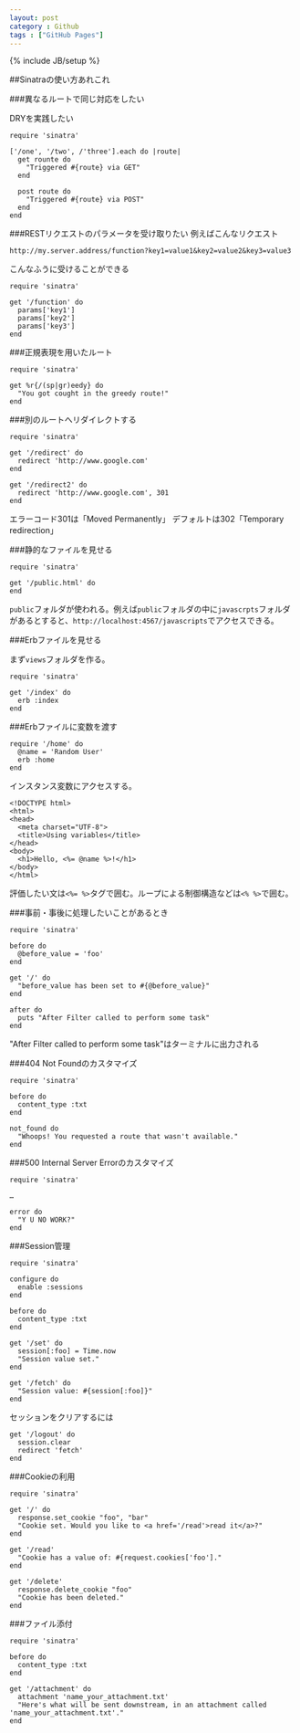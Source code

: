 ```yaml
---
layout: post
category : Github
tags : ["GitHub Pages"]
---
```

{% include JB/setup %}

##Sinatraの使い方あれこれ

###異なるルートで同じ対応をしたい

DRYを実践したい

	require 'sinatra'
	
	['/one', '/two', /'three'].each do |route|
	  get rounte do
		"Triggered #{route} via GET"
	  end
	
	  post route do
		"Triggered #{route} via POST"
	  end
	end

###RESTリクエストのパラメータを受け取りたい
例えばこんなリクエスト

	http://my.server.address/function?key1=value1&key2=value2&key3=value3
	
こんなふうに受けることができる

	require 'sinatra'
	
	get '/function' do
  	  params['key1']
  	  params['key2']
  	  params['key3']
	end

###正規表現を用いたルート

	require 'sinatra'
	
	get %r{/(sp|gr)eedy} do
	  "You got cought in the greedy route!"
	end
	
###別のルートへリダイレクトする

	require 'sinatra'
	
	get '/redirect' do
	  redirect 'http://www.google.com'
	end
	
	get '/redirect2' do
	  redirect 'http://www.google.com', 301
	end

エラーコード301は「Moved Permanently」
デフォルトは302「Temporary redirection」

###静的なファイルを見せる

	require 'sinatra'
	
	get '/public.html' do
	end

`public`フォルダが使われる。例えば`public`フォルダの中に`javascrpts`フォルダがあるとすると、`http://localhost:4567/javascripts`でアクセスできる。

###Erbファイルを見せる

まず`views`フォルダを作る。

	require 'sinatra'
	
	get '/index' do
	  erb :index
	end

###Erbファイルに変数を渡す

	require '/home' do
	  @name = 'Random User'
	  erb :home
	end

インスタンス変数にアクセスする。

	<!DOCTYPE html>
	<html>
	<head>
	  <meta charset="UTF-8">
	  <title>Using variables</title>
	</head>
	<body>
	  <h1>Hello, <%= @name %>!</h1>
	</body>
	</html>

評価したい文は`<%= %>`タグで囲む。ループによる制御構造などは`<% %>`で囲む。

###事前・事後に処理したいことがあるとき

	require 'sinatra'
	
	before do
	  @before_value = 'foo'
	end
	
	get '/' do
	  "before_value has been set to #{@before_value}"
	end
	
	after do
	  puts "After Filter called to perform some task"
	end

"After Filter called to perform some task"はターミナルに出力される

###404 Not Foundのカスタマイズ

	require 'sinatra'
	
	before do
	  content_type :txt
	end
	
	not_found do
	  "Whoops! You requested a route that wasn't available."
	end

###500 Internal Server Errorのカスタマイズ

	require 'sinatra'
	
	…
	
	error do
	  "Y U NO WORK?"
	end

###Session管理

	require 'sinatra'
	
	configure do
	  enable :sessions
	end
	
	before do
	  content_type :txt
	end
	
	get '/set' do
	  session[:foo] = Time.now
	  "Session value set."
	end
	
	get '/fetch' do
	  "Session value: #{session[:foo]}"
	end

セッションをクリアするには

	get '/logout' do
	  session.clear
	  redirect 'fetch'
	end

###Cookieの利用

	require 'sinatra'
	
	get '/' do
	  response.set_cookie "foo", "bar"
	  "Cookie set. Would you like to <a href='/read'>read it</a>?"
	end
	
	get '/read'
	  "Cookie has a value of: #{request.cookies['foo']."
	end
	
	get '/delete'
	  response.delete_cookie "foo"
	  "Cookie has been deleted."
	end

###ファイル添付

	require 'sinatra'
	
	before do
	  content_type :txt
	end
	
	get '/attachment' do
	  attachment 'name_your_attachment.txt'
	  "Here's what will be sent downstream, in an attachment called 'name_your_attachment.txt'."
	end

